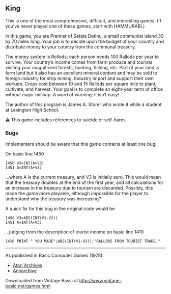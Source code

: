 ## King

This is one of the most comprehensive, difficult, and interesting games. (If you’ve never played one of these games, start with HAMMURABI.)

In this game, you are Premier of Setats Detinu, a small communist island 30 by 70 miles long. Your job is to decide upon the budget of your country and distribute money to your country from the communal treasury.

The money system is Rollods; each person needs 100 Rallods per year to survive. Your country’s income comes from farm produce and tourists visiting your magnificent forests, hunting, fishing, etc. Part of your land is farm land but it also has an excellent mineral content and may be sold to foreign industry for strip mining. Industry import and support their own workers. Crops cost between 10 and 15 Rallods per square mile to plant, cultivate, and harvest. Your goal is to complete an eight-year term of office without major mishap. A word of warning: it isn’t easy!

The author of this program is James A. Storer who wrote it while a student at Lexington High School.

⚠️ This game includes references to suicide or self-harm.

### Bugs

Implementers should be aware that this game contains at least one bug.

On basic line 1450

    1450 V3=INT(A+V3)
    1451 A=INT(A+V3)

...where A is the current treasury, and V3 is initially zero.
This would mean that the treasury doubles at the end of the first year, and all calculations for an increase in the treasury due to tourism are discarded.
Possibly, this made the game more playable, although impossible for the player to understand why the treasury was increasing?

A quick fix for this bug in the original code would be

    1450 V3=ABS(INT(V1-V2))
    1451 A=INT(A+V3)

...judging from the description of tourist income on basic line 1410

    1410 PRINT " YOU MADE";ABS(INT(V1-V2));"RALLODS FROM TOURIST TRADE."

---

As published in Basic Computer Games (1978):
- [Atari Archives](https://www.atariarchives.org/basicgames/showpage.php?page=96)
- [Annarchive](https://annarchive.com/files/Basic_Computer_Games_Microcomputer_Edition.pdf#page=111)

Downloaded from Vintage Basic at
http://www.vintage-basic.net/games.html
